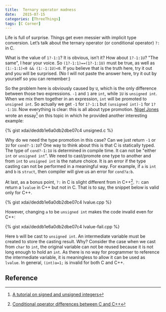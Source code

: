 ```yaml
---
title:  Ternary operator madness
date:   2015-07-15
categories: [ThreeThings]
tags: [C Corner]
---
```


Life is full of surprise. Things get even messier with implicit type
conversion. Let’s talk about the ternary operator (or conditional
operator) `?:` in C.

What is the value of `1?-1:1`? It is obvious, isn’t it? How about
`1?-1:1U`? "The same", I hear your voice. So `(1?-1:1)==(1?-1:1U)`
must be true, as well as `(1:-1:1)<0 && (1:-1:1U)<0`. If you believe
that is the truth here, try it out and you will be surprised. (No I
will not paste the answer here, try it out by yourself so you can
remember:)

<!-- more -->

So the problem here is obviously caused by `U`, which is the only
difference between those two expressions. `-1` and `1` are `int`,
while `1U` is `unsigned int`. When we mix them together in an
expression, `int` will be promoted to `unsigned int`. So actually we
get `-1` for `1?-1:1` but `(unsigned int)-1` for `1?-1:1U`. Now
everything is clear: this is all about type
promotion. [Nigel Jones](http://embeddedgurus.com/embedded-systems-bloggers/nigel-jones/)
wrote an essay[^1] on this topic in which he provided another
interesting example:

{% gist xdai/deddb1e6a0db2dbe07c4 unsigned.c %}

Why do we need the type promotion in this case? Can we just return
`-1` or `1U` for `cond?-1:1U`? One way to think about this is that C
is statically typed. The type of `cond?-1:1U` is determined in compile
time. It can not be "either `int` or `unsigned int`". We need to
cast/promote one type to another and from `int` to `unsigned int` is
the nature choice. It is an error if the type casting can not be
performed in a meaningful way. For example, if `a` is `int` and `b` is
`struct`, then compiler will give us an error for `cond?a:b`.

At last, as a bonus point, `?:` in C is slight different from in
C++[^2]. `?:` can return a `lvalue` in C++ but not in C. That is to
say, the snippet below is valid only for C++.

{% gist xdai/deddb1e6a0db2dbe07c4 lvalue.cpp %}

However, changing `a` to be `unsigned int` makes the code invalid even
for C++:

{% gist xdai/deddb1e6a0db2dbe07c4 lvalue-fail.cpp %}

Here `b` will be cast to `unsigned int`. An intermediate variable must
be created to store the casting result. Why? Consider the case when we
cast from `char` to `int`, the original variable can not be reused
because it is not long enough to hold an `int`. As there is no way for
programmer to reference the intermediate variable, it is meaningless
to allow it can be used as `lvalue`. In general, `(int)a=1;` is
invalid for both C and C++.

## Reference
[^1]: [A tutorial on signed and unsigned integers](http://embeddedgurus.com/stack-overflow/2009/08/a-tutorial-on-signed-and-unsigned-integers/)
[^2]: [Conditional operator differences between C and C++](http://stackoverflow.com/questions/1082655/conditional-operator-differences-between-c-and-c)
